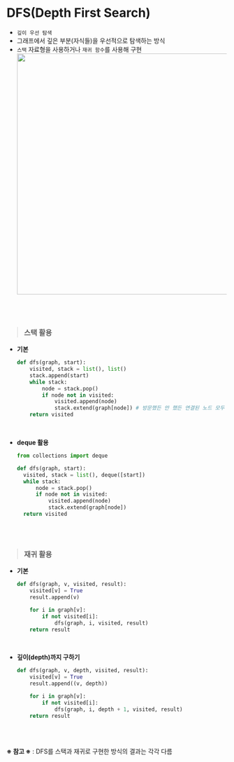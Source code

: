 # DFS(Depth First Search)
- ```깊이 우선 탐색```
- 그래프에서 깊은 부분(자식들)을 우선적으로 탐색하는 방식
- ```스택``` 자료형을 사용하거나 ```재귀 함수```를 사용해 구현  
  <img src="https://user-images.githubusercontent.com/74449232/167086464-da9f8870-fdd0-49ed-bb04-bd44431eb3af.png" width=550>

<br><br>

> ### 스택 활용
- **기본**
  ```python
  def dfs(graph, start):
      visited, stack = list(), list()
      stack.append(start)
      while stack:
          node = stack.pop()
          if node not in visited:
              visited.append(node)
              stack.extend(graph[node]) # 방문했든 안 했든 연결된 노드 모두 추가
      return visited
  ```
  <br>
  
- **deque 활용**
  ```python
  from collections import deque
  
  def dfs(graph, start):
    visited, stack = list(), deque([start])
    while stack:
        node = stack.pop()
        if node not in visited:
            visited.append(node)
            stack.extend(graph[node])
    return visited
  ```

<br><br>

> ### 재귀 활용
- **기본**
  ```python
  def dfs(graph, v, visited, result):
      visited[v] = True
      result.append(v)

      for i in graph[v]:
          if not visited[i]:
              dfs(graph, i, visited, result)
      return result
  ```
  <br>
  
- **깊이(depth)까지 구하기**
  ```python
  def dfs(graph, v, depth, visited, result):
      visited[v] = True
      result.append((v, depth))

      for i in graph[v]:
          if not visited[i]:
              dfs(graph, i, depth + 1, visited, result)
      return result
  ```
<br><br>

**※ 참고 ※** : DFS를 스택과 재귀로 구현한 방식의 결과는 각각 다름
